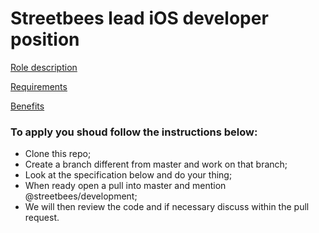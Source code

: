 # Streetbees lead iOS developer position

[Role description](https://github.com/Streetbees/lead-ios-developer/wiki/Role-description)

[Requirements](https://github.com/Streetbees/lead-ios-developer/wiki/Requirements)

[Benefits](https://github.com/Streetbees/lead-ios-developer/wiki/Benefits)


### To apply you shoud follow the instructions below:

- Clone this repo;
- Create a branch different from master and work on that branch;
- Look at the specification below and do your thing;
- When ready open a pull into master and mention @streetbees/development;
- We will then review the code and if necessary discuss within the pull request.
